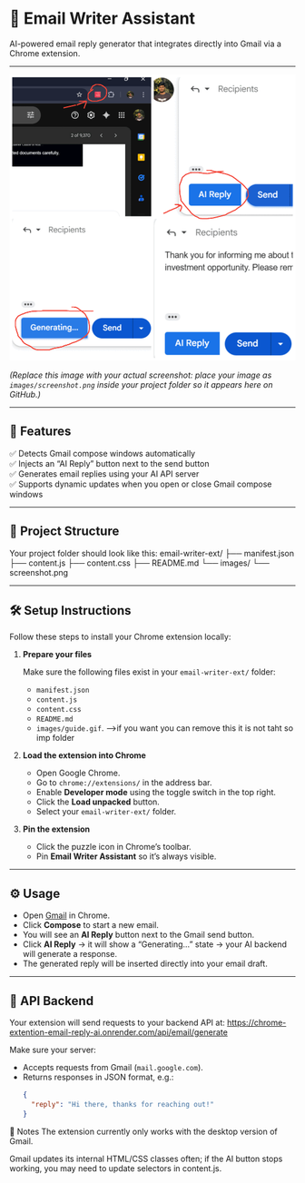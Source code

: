 # 📧 Email Writer Assistant

AI-powered email reply generator that integrates directly into Gmail via a Chrome extension.

---

![Email Writer Assistant Guide Image](images/guide.gif)

_(Replace this image with your actual screenshot: place your image as `images/screenshot.png` inside your project folder so it appears here on GitHub.)_

---

## 🚀 Features

✅ Detects Gmail compose windows automatically  
✅ Injects an “AI Reply” button next to the send button  
✅ Generates email replies using your AI API server  
✅ Supports dynamic updates when you open or close Gmail compose windows

---

## 📂 Project Structure

Your project folder should look like this:
email-writer-ext/
├── manifest.json
├── content.js
├── content.css
├── README.md
└── images/
└── screenshot.png

---

## 🛠 Setup Instructions

Follow these steps to install your Chrome extension locally:

1. **Prepare your files**

   Make sure the following files exist in your `email-writer-ext/` folder:

   - `manifest.json`
   - `content.js`
   - `content.css`
   - `README.md`
   - `images/guide.gif`. -->if you want you can remove this it is not taht so imp folder

2. **Load the extension into Chrome**

   - Open Google Chrome.
   - Go to `chrome://extensions/` in the address bar.
   - Enable **Developer mode** using the toggle switch in the top right.
   - Click the **Load unpacked** button.
   - Select your `email-writer-ext/` folder.

3. **Pin the extension**

   - Click the puzzle icon in Chrome’s toolbar.
   - Pin **Email Writer Assistant** so it’s always visible.

---

## ⚙️ Usage

- Open [Gmail](https://mail.google.com) in Chrome.
- Click **Compose** to start a new email.
- You will see an **AI Reply** button next to the Gmail send button.
- Click **AI Reply** → it will show a “Generating…” state → your AI backend will generate a response.
- The generated reply will be inserted directly into your email draft.

---

## 🔗 API Backend

Your extension will send requests to your backend API at:
https://chrome-extention-email-reply-ai.onrender.com/api/email/generate

Make sure your server:

- Accepts requests from Gmail (`mail.google.com`).
- Returns responses in JSON format, e.g.:
  ```json
  {
    "reply": "Hi there, thanks for reaching out!"
  }
  ```

📝 Notes
The extension currently only works with the desktop version of Gmail.

Gmail updates its internal HTML/CSS classes often; if the AI button stops working, you may need to update selectors in content.js.

